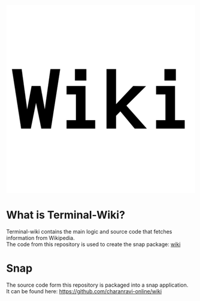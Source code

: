 ![wiki](https://github.com/charanravi-online/wiki/blob/main/snap_icon/wiki.png)


# What is Terminal-Wiki?

Terminal-wiki contains the main logic and source code that fetches information from Wikipedia.\
The code from this repository is used to create the snap package: [wiki](https://snapcraft.io/wiki)



# Snap
The source code form this repository is packaged into a snap application.\
It can be found here:  https://github.com/charanravi-online/wiki

